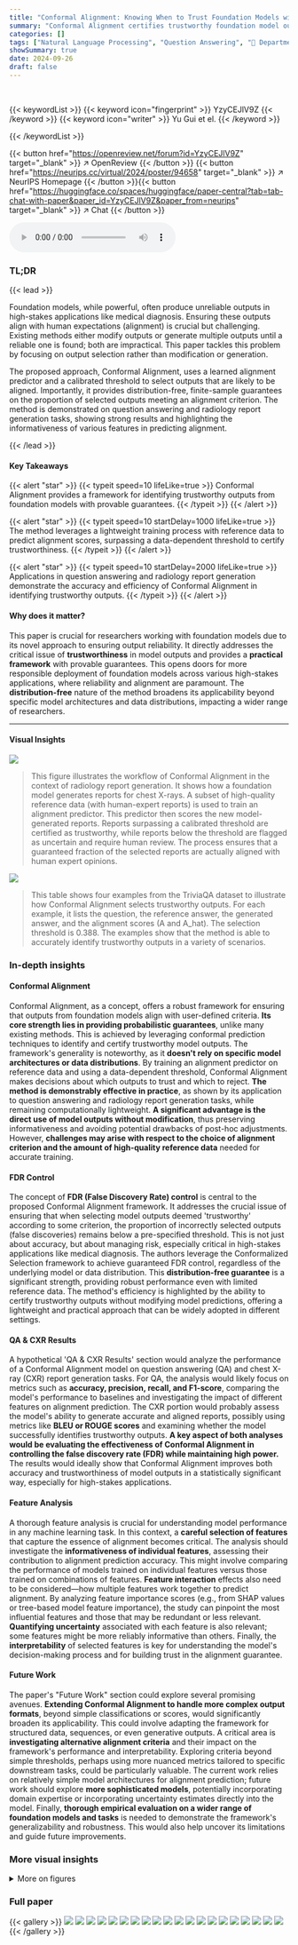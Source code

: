 ```yaml
---
title: "Conformal Alignment: Knowing When to Trust Foundation Models with Guarantees"
summary: "Conformal Alignment certifies trustworthy foundation model outputs by guaranteeing a user-specified fraction meet alignment criteria, regardless of the model or data."
categories: []
tags: ["Natural Language Processing", "Question Answering", "🏢 Department of Statistics, University of Chicago",]
showSummary: true
date: 2024-09-26
draft: false
---
```


<br>

{{< keywordList >}}
{{< keyword icon="fingerprint" >}} YzyCEJlV9Z {{< /keyword >}}
{{< keyword icon="writer" >}} Yu Gui et el. {{< /keyword >}}
 
{{< /keywordList >}}

{{< button href="https://openreview.net/forum?id=YzyCEJlV9Z" target="_blank" >}}
↗ OpenReview
{{< /button >}}
{{< button href="https://neurips.cc/virtual/2024/poster/94658" target="_blank" >}}
↗ NeurIPS Homepage
{{< /button >}}{{< button href="https://huggingface.co/spaces/huggingface/paper-central?tab=tab-chat-with-paper&paper_id=YzyCEJlV9Z&paper_from=neurips" target="_blank" >}}
↗ Chat
{{< /button >}}



<audio controls>
    <source src="https://ai-paper-reviewer.com/YzyCEJlV9Z/podcast.wav" type="audio/wav">
    Your browser does not support the audio element.
</audio>


### TL;DR


{{< lead >}}

Foundation models, while powerful, often produce unreliable outputs in high-stakes applications like medical diagnosis.  Ensuring these outputs align with human expectations (alignment) is crucial but challenging. Existing methods either modify outputs or generate multiple outputs until a reliable one is found; both are impractical. This paper tackles this problem by focusing on output selection rather than modification or generation.

The proposed approach, Conformal Alignment, uses a learned alignment predictor and a calibrated threshold to select outputs that are likely to be aligned.  Importantly, it provides distribution-free, finite-sample guarantees on the proportion of selected outputs meeting an alignment criterion.  The method is demonstrated on question answering and radiology report generation tasks, showing strong results and highlighting the informativeness of various features in predicting alignment.

{{< /lead >}}


#### Key Takeaways

{{< alert "star" >}}
{{< typeit speed=10 lifeLike=true >}} Conformal Alignment provides a framework for identifying trustworthy outputs from foundation models with provable guarantees. {{< /typeit >}}
{{< /alert >}}

{{< alert "star" >}}
{{< typeit speed=10 startDelay=1000 lifeLike=true >}} The method leverages a lightweight training process with reference data to predict alignment scores, surpassing a data-dependent threshold to certify trustworthiness. {{< /typeit >}}
{{< /alert >}}

{{< alert "star" >}}
{{< typeit speed=10 startDelay=2000 lifeLike=true >}} Applications in question answering and radiology report generation demonstrate the accuracy and efficiency of Conformal Alignment in identifying trustworthy outputs. {{< /typeit >}}
{{< /alert >}}

#### Why does it matter?
This paper is crucial for researchers working with foundation models due to its novel approach to ensuring output reliability.  It directly addresses the critical issue of **trustworthiness** in model outputs and provides a **practical framework** with provable guarantees. This opens doors for more responsible deployment of foundation models across various high-stakes applications, where reliability and alignment are paramount. The **distribution-free** nature of the method broadens its applicability beyond specific model architectures and data distributions, impacting a wider range of researchers.

------
#### Visual Insights



![](https://ai-paper-reviewer.com/YzyCEJlV9Z/figures_2_1.jpg)

> This figure illustrates the workflow of Conformal Alignment in the context of radiology report generation.  It shows how a foundation model generates reports for chest X-rays.  A subset of high-quality reference data (with human-expert reports) is used to train an alignment predictor. This predictor then scores the new model-generated reports. Reports surpassing a calibrated threshold are certified as trustworthy, while reports below the threshold are flagged as uncertain and require human review. The process ensures that a guaranteed fraction of the selected reports are actually aligned with human expert opinions.





![](https://ai-paper-reviewer.com/YzyCEJlV9Z/tables_17_1.jpg)

> This table shows four examples from the TriviaQA dataset to illustrate how Conformal Alignment selects trustworthy outputs.  For each example, it lists the question, the reference answer, the generated answer, and the alignment scores (A and A_hat). The selection threshold is 0.388.  The examples show that the method is able to accurately identify trustworthy outputs in a variety of scenarios.





### In-depth insights


#### Conformal Alignment
Conformal Alignment, as a concept, offers a robust framework for ensuring that outputs from foundation models align with user-defined criteria.  **Its core strength lies in providing probabilistic guarantees**, unlike many existing methods.  This is achieved by leveraging conformal prediction techniques to identify and certify trustworthy model outputs.  The framework's generality is noteworthy, as it **doesn't rely on specific model architectures or data distributions**.  By training an alignment predictor on reference data and using a data-dependent threshold, Conformal Alignment makes decisions about which outputs to trust and which to reject.  **The method is demonstrably effective in practice**, as shown by its application to question answering and radiology report generation tasks, while remaining computationally lightweight. **A significant advantage is the direct use of model outputs without modification**, thus preserving informativeness and avoiding potential drawbacks of post-hoc adjustments. However, **challenges may arise with respect to the choice of alignment criterion and the amount of high-quality reference data** needed for accurate training.

#### FDR Control
The concept of **FDR (False Discovery Rate) control** is central to the proposed Conformal Alignment framework.  It addresses the crucial issue of ensuring that when selecting model outputs deemed 'trustworthy' according to some criterion, the proportion of incorrectly selected outputs (false discoveries) remains below a pre-specified threshold.  This is not just about accuracy, but about managing risk, especially critical in high-stakes applications like medical diagnosis.  The authors leverage the Conformalized Selection framework to achieve guaranteed FDR control, regardless of the underlying model or data distribution. This **distribution-free guarantee** is a significant strength, providing robust performance even with limited reference data. The method's efficiency is highlighted by the ability to certify trustworthy outputs without modifying model predictions, offering a lightweight and practical approach that can be widely adopted in different settings.

#### QA & CXR Results
A hypothetical 'QA & CXR Results' section would analyze the performance of a Conformal Alignment model on question answering (QA) and chest X-ray (CXR) report generation tasks.  For QA, the analysis would likely focus on metrics such as **accuracy, precision, recall, and F1-score**, comparing the model's performance to baselines and investigating the impact of different features on alignment prediction.  The CXR portion would probably assess the model's ability to generate accurate and aligned reports, possibly using metrics like **BLEU or ROUGE scores** and examining whether the model successfully identifies trustworthy outputs. **A key aspect of both analyses would be evaluating the effectiveness of Conformal Alignment in controlling the false discovery rate (FDR) while maintaining high power.**  The results would ideally show that Conformal Alignment improves both accuracy and trustworthiness of model outputs in a statistically significant way, especially for high-stakes applications.

#### Feature Analysis
A thorough feature analysis is crucial for understanding model performance in any machine learning task.  In this context, a **careful selection of features** that capture the essence of alignment becomes critical. The analysis should investigate the **informativeness of individual features**, assessing their contribution to alignment prediction accuracy.  This might involve comparing the performance of models trained on individual features versus those trained on combinations of features.  **Feature interaction** effects also need to be considered—how multiple features work together to predict alignment.  By analyzing feature importance scores (e.g., from SHAP values or tree-based model feature importance), the study can pinpoint the most influential features and those that may be redundant or less relevant.  **Quantifying uncertainty** associated with each feature is also relevant; some features might be more reliably informative than others.   Finally, the **interpretability** of selected features is key for understanding the model's decision-making process and for building trust in the alignment guarantee.

#### Future Work
The paper's "Future Work" section could explore several promising avenues.  **Extending Conformal Alignment to handle more complex output formats**, beyond simple classifications or scores, would significantly broaden its applicability. This could involve adapting the framework for structured data, sequences, or even generative outputs.  A critical area is **investigating alternative alignment criteria** and their impact on the framework's performance and interpretability. Exploring criteria beyond simple thresholds, perhaps using more nuanced metrics tailored to specific downstream tasks, could be particularly valuable.  The current work relies on relatively simple model architectures for alignment prediction; future work should explore **more sophisticated models**, potentially incorporating domain expertise or incorporating uncertainty estimates directly into the model.  Finally, **thorough empirical evaluation on a wider range of foundation models and tasks** is needed to demonstrate the framework's generalizability and robustness. This would also help uncover its limitations and guide future improvements.


### More visual insights

<details>
<summary>More on figures
</summary>


![](https://ai-paper-reviewer.com/YzyCEJlV9Z/figures_5_1.jpg)

> This figure illustrates the asymptotic selection rule used in Conformal Alignment.  It shows the density curves of the predicted alignment scores g(X) for units with true alignment scores A below the threshold c (red curve) and above the threshold c (blue curve). The red dashed line represents the cutoff value on the predicted alignment scores that determines whether a unit is selected (right side) or not (left side). The area under the blue curve to the right of the cutoff represents the asymptotic power (the fraction of truly aligned units that are selected), while the area under the red curve to the right of the cutoff represents the false discovery rate (FDR) – controlled at the desired level alpha by the threshold.


![](https://ai-paper-reviewer.com/YzyCEJlV9Z/figures_6_1.jpg)

> This figure displays the results of applying Conformal Alignment to the TriviaQA dataset for different FDR target levels.  It shows the realized (actual) FDR and power for two different language models, OPT-13B and LLaMA-2-13B-chat, with varying sizes of the reference dataset |D|. Each subplot represents a specific |D| value, and the shading in the plot represents the variability (standard deviation) of the results.


![](https://ai-paper-reviewer.com/YzyCEJlV9Z/figures_6_2.jpg)

> This figure shows the results of applying Conformal Alignment to the TriviaQA dataset with different FDR target levels (α).  The plots show the realized (actual) FDR (blue line) and power (red line) for both OPT-13B and LLaMA-2-13B-chat language models.  The results are shown for three different sizes of the reference dataset |D| (100, 500, and 2000). Shading around the lines indicates the standard deviation. The figure demonstrates that the Conformal Alignment method maintains the FDR at or below the target level while achieving reasonable power, and shows the effect of the reference dataset size on performance.


![](https://ai-paper-reviewer.com/YzyCEJlV9Z/figures_7_1.jpg)

> This figure shows the power of Conformal Alignment at various FDR target levels when using different individual features to train the alignment predictor.  The experiment is conducted on the TriviaQA dataset with a fixed sample size of 2000 high-quality samples. The results are averaged over 500 independent runs and show how well each individual feature contributes to the model's ability to identify trustworthy units (high power). Although not explicitly shown, the figure indicates that the FDR (false discovery rate) remains controlled at the specified levels for all features.


![](https://ai-paper-reviewer.com/YzyCEJlV9Z/figures_8_1.jpg)

> This figure displays the results of applying Conformal Alignment to the TriviaQA dataset for different target false discovery rates (FDR).  It shows the actual FDR achieved (blue) and the statistical power of the method (red) across various settings. Different rows represent results from different language models (OPT-13B and LLaMA-2-13B-chat) and columns show how the results change with varying sizes of the reference dataset |D|.  The shaded area around the lines shows the standard deviation of the results across multiple runs, indicating the variability in performance.


![](https://ai-paper-reviewer.com/YzyCEJlV9Z/figures_8_2.jpg)

> This figure shows the power of Conformal Alignment for different individual features used in training the alignment predictor on the TriviaQA dataset.  The x-axis represents the target FDR level (false discovery rate), and the y-axis represents the power (the proportion of correctly selected units). Each line represents a different feature, showing how well each feature performs in identifying trustworthy units given a target FDR level.  The figure demonstrates that even though the FDR is always controlled (not shown), different features exhibit varying power, highlighting their differing informativeness for identifying aligned outputs.


![](https://ai-paper-reviewer.com/YzyCEJlV9Z/figures_17_1.jpg)

> The figure shows a pipeline of the Conformal Alignment method in the context of radiology report generation.  It begins with an LLM generating reports for chest X-rays.  These reports are then assessed for alignment with human expert reports using an alignment predictor trained on human-quality reference data. A calibrated cutoff threshold then selects a subset of reports deemed trustworthy (meeting a user-specified alignment criterion), with a guaranteed FDR.  Uncertain reports can be reviewed by human experts. This diagram visually represents the core workflow of the Conformal Alignment algorithm applied to a real-world medical scenario.


![](https://ai-paper-reviewer.com/YzyCEJlV9Z/figures_17_2.jpg)

> This figure shows the workflow of Conformal Alignment in a radiology report generation example.  It begins with test prompts (X-ray scans) inputted into a large language model (LLM) that generates reports.  Human-quality data (reference data with ground-truth alignment) is used to train an alignment predictor, which then assesses whether a generated report aligns with human values. A calibrated cutoff determines which LLM reports are deemed reliable enough for deployment, while reports below the threshold are flagged for human review. The process is designed to guarantee a minimum percentage of reliable outputs.


![](https://ai-paper-reviewer.com/YzyCEJlV9Z/figures_19_1.jpg)

> This figure displays the results of applying Conformal Alignment to the TriviaQA dataset for different target false discovery rates (FDR).  It shows the realized (actual) FDR and power achieved for two different language models (OPT-13B and LLaMA-2-13B-chat) and three different sizes of the reference dataset |D|. The plots demonstrate the effectiveness of Conformal Alignment in controlling FDR while achieving a reasonable power.


![](https://ai-paper-reviewer.com/YzyCEJlV9Z/figures_19_2.jpg)

> This figure displays the results of applying conformal alignment to the TriviaQA question answering dataset.  It shows the observed False Discovery Rate (FDR) and power for different target FDR levels, using two different language models (OPT-13B and LLaMa-2-13B-chat) and three different sizes of the reference dataset |D|. The shaded areas represent the standard deviation around the mean values, providing a sense of variability in the results.


![](https://ai-paper-reviewer.com/YzyCEJlV9Z/figures_20_1.jpg)

> This figure shows the performance of Conformal Alignment in terms of realized FDR and power for different target FDR levels on the TriviaQA dataset.  The results are displayed for two different language models (OPT-13B and LLaMa-2-13B-chat) and three different sizes of the reference dataset (|D|).  The shaded areas represent the standard deviation around the mean values, highlighting the variability in performance. The plots demonstrate the ability of Conformal Alignment to maintain FDR control while achieving reasonable power.


![](https://ai-paper-reviewer.com/YzyCEJlV9Z/figures_20_2.jpg)

> This figure displays the results of applying Conformal Alignment to the TriviaQA question answering dataset.  It shows the observed False Discovery Rate (FDR) and power for different target FDR levels (the desired level of FDR). The results are shown for two different language models (OPT-13B and LLaMa-2-13B-chat) and three different sizes of the reference dataset |D|. The shaded areas represent the standard deviation around the mean FDR and power for each condition.  This visualization demonstrates how well Conformal Alignment controls the FDR while maintaining reasonable power for various settings.


![](https://ai-paper-reviewer.com/YzyCEJlV9Z/figures_21_1.jpg)

> This figure displays the results of applying conformal alignment to the TriviaQA dataset.  The plots show the realized false discovery rate (FDR, in blue) and power (in red) for different target levels of FDR.  The experiment uses two different language models (OPT-13B and LLaMa-2-13B-chat) and varies the size of the reference dataset |D| (100, 500, and 2000).  Shaded regions show the standard deviation around the mean values.  The plots demonstrate that conformal alignment tightly controls FDR while maintaining reasonable power, and that the power increases with a larger reference dataset.


![](https://ai-paper-reviewer.com/YzyCEJlV9Z/figures_21_2.jpg)

> This figure displays the results of applying Conformal Alignment to the TriviaQA dataset.  It shows the realized False Discovery Rate (FDR) and power at various target FDR levels for two different language models, OPT-13B and LLaMa-2-13B-chat, and three different sizes of the reference dataset (|D|).  The plots demonstrate that Conformal Alignment successfully controls the FDR while maintaining reasonable power.  Shading illustrates the standard deviation.


![](https://ai-paper-reviewer.com/YzyCEJlV9Z/figures_21_3.jpg)

> This figure displays the power of Conformal Alignment against the target FDR level, using logistic regression as the alignment predictor.  The experiment is conducted on the TriviaQA dataset with specific hyperparameters (|D|=2000, γ₁=0.2, γ₂=0.5).  Individual features are used to train the predictor, and the results are averaged over 500 independent runs.  While the plot shows power, it's important to note that the FDR is always kept below the target level, although not explicitly shown in the graph.


![](https://ai-paper-reviewer.com/YzyCEJlV9Z/figures_22_1.jpg)

> This figure shows the empirical FDR and power of Conformal Alignment for different target FDR levels (x-axis) and different sizes of the reference dataset |D|.  It demonstrates the effectiveness of the method in controlling FDR while maintaining relatively high power, especially when |D| is larger. Results are shown for two different language models (OPT-13B and LLaMA-2-13B-chat). The shaded regions represent the standard deviation.


![](https://ai-paper-reviewer.com/YzyCEJlV9Z/figures_23_1.jpg)

> This figure displays the results of applying Conformal Alignment to the TriviaQA dataset for different target FDR levels (False Discovery Rate).  It shows the realized (actual) FDR and power (the proportion of correctly selected aligned units) for two different language models (OPT-13B and LLaMa-2-13B-chat) and three different sizes of the reference dataset (|D| = 100, 500, and 2000). The shaded areas represent the standard deviation around the mean, illustrating the variability of the results. The plot demonstrates the effectiveness of Conformal Alignment in controlling FDR while maintaining a reasonable level of power.


![](https://ai-paper-reviewer.com/YzyCEJlV9Z/figures_23_2.jpg)

> This figure displays the results of applying conformal alignment to the TriviaQA dataset.  It shows the realized false discovery rate (FDR) and power for different target FDR levels and different sizes of the reference dataset |D|. Separate lines represent the results for two different language models, OPT-13B and LLaMa-2-13B-chat. The shaded regions indicate the standard deviation around the mean values.


![](https://ai-paper-reviewer.com/YzyCEJlV9Z/figures_24_1.jpg)

> This figure displays the results of applying Conformal Alignment to the TriviaQA dataset for different target FDR levels.  It shows both the realized FDR and the power of the method for three different sizes of the reference dataset (|D| = 100, 500, 2000). The top row shows results for the OPT-13B language model, while the bottom row shows results for the LLaMa-2-13B-chat language model.  The shading indicates the variability of the results.


![](https://ai-paper-reviewer.com/YzyCEJlV9Z/figures_25_1.jpg)

> This figure visualizes the asymptotic selection rule used in Conformal Alignment.  The red dashed line represents the cutoff value for the alignment predictor's output, g(X).  The red curve shows the probability density function of g(X) for units that are not aligned (A < c), while the blue curve shows the probability density function for aligned units (A > c). The area under the blue curve to the right of the cutoff represents the asymptotic power (fraction of truly aligned units selected), and the proportion of the red area to the right of the cutoff to the total area to the right represents the asymptotic false discovery rate (FDR). This illustrates how the method balances selecting as many trustworthy units as possible while maintaining strict control over the FDR.


![](https://ai-paper-reviewer.com/YzyCEJlV9Z/figures_26_1.jpg)

> This figure visualizes the asymptotic selection rule of the Conformal Alignment method. It shows the density curves of the alignment predictor's output g(X) for units that are truly aligned (A > c, blue curve) and not aligned (A ≤ c, red curve). The red dashed line represents the asymptotic cutoff threshold on g(X) beyond which a unit is selected by the method.  The area under the blue curve to the right of the cutoff represents the asymptotic power of the method (proportion of correctly selected units among truly aligned units). The total area under the red curve to the right of the cutoff represents the type-I error (false discovery rate, FDR). The figure illustrates how the method controls the FDR at a pre-specified level by setting the cutoff.


![](https://ai-paper-reviewer.com/YzyCEJlV9Z/figures_26_2.jpg)

> This figure displays the results of applying conformal alignment to the TriviaQA question answering dataset.  It shows the achieved false discovery rate (FDR) and power at various target FDR levels (α).  Separate results are shown for two different language models, OPT-13B and LLaMa-2-13B-chat. The different columns represent different sizes of the reference dataset (|D|). Shading indicates the standard deviation around the mean for each point.


![](https://ai-paper-reviewer.com/YzyCEJlV9Z/figures_27_1.jpg)

> This figure shows the results of applying Conformal Alignment to the TriviaQA dataset for different FDR target levels.  It compares the performance of two different language models, OPT-13B and LLaMa-2-13B-chat. Each model's performance is evaluated across three different sizes of the reference dataset |D| (100, 500, and 2000). The blue line represents the realized False Discovery Rate (FDR), and the red line represents the power of the method.  The shaded areas indicate the standard deviation around the mean. The plot shows that the FDR is controlled at the target level for all cases, indicating that Conformal Alignment is effective in selecting units with trustworthy outputs.


![](https://ai-paper-reviewer.com/YzyCEJlV9Z/figures_27_2.jpg)

> This figure visualizes the asymptotic cutoff on the predicted alignment score g(X) beyond which units will be selected by the Conformal Alignment method. The red curve represents the density of g(X) for units with true alignment scores less than the threshold c (A < c), while the blue curve represents the density for units with true alignment scores greater than c (A > c). The red dashed line indicates the asymptotic cutoff, chosen such that the proportion of the red area to the right of the cutoff is less than α (target FDR level). The blue area to the right of the cutoff represents the asymptotic power (the proportion of selected units that are actually aligned).


![](https://ai-paper-reviewer.com/YzyCEJlV9Z/figures_28_1.jpg)

> This figure displays the results of an ablation study investigating the impact of the hyperparameter γ₁ on the performance of conformal alignment.  The study focuses on the TriviaQA dataset, with a fixed dataset size |D| of 2000 and γ₂ set to 0.3.  Logistic regression is used as the base classifier. The plots show the realized False Discovery Rate (FDR) and power for different target FDR levels, varying γ₁ across three values: 0.2, 0.4, and 0.6.  The shaded area represents the standard deviation.


![](https://ai-paper-reviewer.com/YzyCEJlV9Z/figures_28_2.jpg)

> This figure displays FDR and power plots for conformal alignment using the TriviaQA dataset.  The experiment varies the proportion (γ₁) of the reference dataset used for hyperparameter tuning, while keeping the total number of high-quality data points constant at |D| = 2000 and using logistic regression as the alignment predictor.  The plots show the impact of different γ₁ values on the balance between hyperparameter tuning and model training, affecting the overall FDR control and power of the selection.


![](https://ai-paper-reviewer.com/YzyCEJlV9Z/figures_28_3.jpg)

> This figure shows the results of an ablation study on the choice of hyperparameter γ₁ in the Conformal Alignment algorithm.  The study varies γ₁ while keeping the size of the reference dataset |D| and another hyperparameter γ₂ fixed.  Logistic regression is used as the base classifier. The plots show the False Discovery Rate (FDR) and power of the algorithm at various target FDR levels.  The purpose is to investigate the effect of γ₁ on the algorithm's performance and determine an optimal value for γ₁.


![](https://ai-paper-reviewer.com/YzyCEJlV9Z/figures_29_1.jpg)

> This figure illustrates the workflow of Conformal Alignment in the context of radiology report generation.  It shows how a foundation model generates reports for chest X-rays, and how Conformal Alignment uses a training set and a calibration set to build an alignment predictor. This predictor then assesses the likelihood that each generated report is aligned with human expert reports and selects only those reports exceeding a data-driven threshold, thereby ensuring a controlled false discovery rate (FDR). The pipeline is summarized as 'Tasks & LLM output' -> 'Conformal Alignment' -> 'Selective deployment' -> 'Reliability Guaranteed!'


</details>






### Full paper

{{< gallery >}}
<img src="https://ai-paper-reviewer.com/YzyCEJlV9Z/1.png" class="grid-w50 md:grid-w33 xl:grid-w25" />
<img src="https://ai-paper-reviewer.com/YzyCEJlV9Z/2.png" class="grid-w50 md:grid-w33 xl:grid-w25" />
<img src="https://ai-paper-reviewer.com/YzyCEJlV9Z/3.png" class="grid-w50 md:grid-w33 xl:grid-w25" />
<img src="https://ai-paper-reviewer.com/YzyCEJlV9Z/4.png" class="grid-w50 md:grid-w33 xl:grid-w25" />
<img src="https://ai-paper-reviewer.com/YzyCEJlV9Z/5.png" class="grid-w50 md:grid-w33 xl:grid-w25" />
<img src="https://ai-paper-reviewer.com/YzyCEJlV9Z/6.png" class="grid-w50 md:grid-w33 xl:grid-w25" />
<img src="https://ai-paper-reviewer.com/YzyCEJlV9Z/7.png" class="grid-w50 md:grid-w33 xl:grid-w25" />
<img src="https://ai-paper-reviewer.com/YzyCEJlV9Z/8.png" class="grid-w50 md:grid-w33 xl:grid-w25" />
<img src="https://ai-paper-reviewer.com/YzyCEJlV9Z/9.png" class="grid-w50 md:grid-w33 xl:grid-w25" />
<img src="https://ai-paper-reviewer.com/YzyCEJlV9Z/10.png" class="grid-w50 md:grid-w33 xl:grid-w25" />
<img src="https://ai-paper-reviewer.com/YzyCEJlV9Z/11.png" class="grid-w50 md:grid-w33 xl:grid-w25" />
<img src="https://ai-paper-reviewer.com/YzyCEJlV9Z/12.png" class="grid-w50 md:grid-w33 xl:grid-w25" />
<img src="https://ai-paper-reviewer.com/YzyCEJlV9Z/13.png" class="grid-w50 md:grid-w33 xl:grid-w25" />
<img src="https://ai-paper-reviewer.com/YzyCEJlV9Z/14.png" class="grid-w50 md:grid-w33 xl:grid-w25" />
<img src="https://ai-paper-reviewer.com/YzyCEJlV9Z/15.png" class="grid-w50 md:grid-w33 xl:grid-w25" />
<img src="https://ai-paper-reviewer.com/YzyCEJlV9Z/16.png" class="grid-w50 md:grid-w33 xl:grid-w25" />
<img src="https://ai-paper-reviewer.com/YzyCEJlV9Z/17.png" class="grid-w50 md:grid-w33 xl:grid-w25" />
<img src="https://ai-paper-reviewer.com/YzyCEJlV9Z/18.png" class="grid-w50 md:grid-w33 xl:grid-w25" />
<img src="https://ai-paper-reviewer.com/YzyCEJlV9Z/19.png" class="grid-w50 md:grid-w33 xl:grid-w25" />
<img src="https://ai-paper-reviewer.com/YzyCEJlV9Z/20.png" class="grid-w50 md:grid-w33 xl:grid-w25" />
{{< /gallery >}}